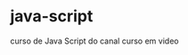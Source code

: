 # java-script
 curso de Java Script do canal curso em video 

<a href="https://carloseduardo-silva.github.io/java-script/siteandroid/index.html"></a>